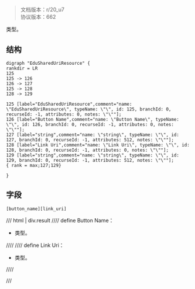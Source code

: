 # <!-- md:samp EduSharedUriResource -->

> 文档版本：r/20_u7<br/>协议版本：662

<!-- md:samp EduSharedUriResource -->类型。

## 结构

```viz
digraph "EduSharedUriResource" {
rankdir = LR
125
125 -> 126
126 -> 127
125 -> 128
128 -> 129

125 [label="EduSharedUriResource",comment="name: \"EduSharedUriResource\", typeName: \"\", id: 125, branchId: 0, recurseId: -1, attributes: 0, notes: \"\""];
126 [label="Button Name",comment="name: \"Button Name\", typeName: \"\", id: 126, branchId: 0, recurseId: -1, attributes: 0, notes: \"\""];
127 [label="string",comment="name: \"string\", typeName: \"\", id: 127, branchId: 0, recurseId: -1, attributes: 512, notes: \"\""];
128 [label="Link Uri",comment="name: \"Link Uri\", typeName: \"\", id: 128, branchId: 0, recurseId: -1, attributes: 0, notes: \"\""];
129 [label="string",comment="name: \"string\", typeName: \"\", id: 129, branchId: 0, recurseId: -1, attributes: 512, notes: \"\""];
{ rank = max;127;129}

}

```

## 字段

```title='EduSharedUriResource'
[button_name][link_uri]
```

/// html | div.result
//// define
Button Name：[<!-- md:samp string -->](../types/string.md)

- <!-- md:samp string -->类型。


////
//// define
Link Uri：[<!-- md:samp string -->](../types/string.md)

- <!-- md:samp string -->类型。


////

///

